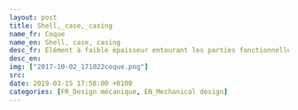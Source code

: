 ```yaml
---
layout: post
title: Shell,_case,_casing
name_fr: Coque
name_en: Shell, case, casing
desc_fr: Elément à faible épaisseur entourant les parties fonctionnelles d'un système mécanique, et visibles de l'extérieur pour l'en protéger et-ou pour un effet visuel. La partie invisible de la coque peut avoir des Elément fonctionnels, ou non.
desc_en: 
img: ["2017-10-02_171022coque.png"]
src: 
date: 2019-03-15 17:58:00 +0100
categories: [FR_Design mécanique, EN_Mechanical design]
---
```

